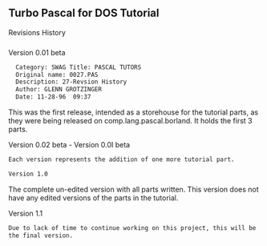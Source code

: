 ## Turbo Pascal for DOS Tutorial
Revisions History
### 
Version 0.01 beta

```txt
  Category: SWAG Title: PASCAL TUTORS
  Original name: 0027.PAS
  Description: 27-Revsion History
  Author: GLENN GROTZINGER
  Date: 11-28-96  09:37
```

This was the first release, intended as a storehouse for the tutorial
parts, as they were being released on comp.lang.pascal.borland.  It
holds the first 3 parts.

Version 0.02 beta - Version 0.0I beta
```txt
Each version represents the addition of one more tutorial part.

Version 1.0
```
The complete un-edited version with all parts written.  This version
does not have any edited versions of the parts in the tutorial.

Version 1.1
```txt
Due to lack of time to continue working on this project, this will be
the final version.



